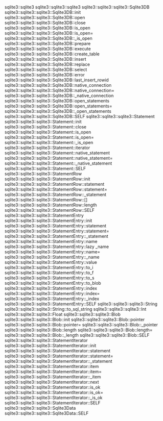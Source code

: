 sqlite3::sqlite3
 sqlite3::sqlite3::sqlite3
  sqlite3::sqlite3::sqlite3::Sqlite3DB
   sqlite3::sqlite3::sqlite3::Sqlite3DB::init
   sqlite3::sqlite3::sqlite3::Sqlite3DB::open
   sqlite3::sqlite3::sqlite3::Sqlite3DB::close
   sqlite3::sqlite3::sqlite3::Sqlite3DB::is_open
   sqlite3::sqlite3::sqlite3::Sqlite3DB::is_open=
   sqlite3::sqlite3::sqlite3::Sqlite3DB::_is_open
   sqlite3::sqlite3::sqlite3::Sqlite3DB::prepare
   sqlite3::sqlite3::sqlite3::Sqlite3DB::execute
   sqlite3::sqlite3::sqlite3::Sqlite3DB::create_table
   sqlite3::sqlite3::sqlite3::Sqlite3DB::insert
   sqlite3::sqlite3::sqlite3::Sqlite3DB::replace
   sqlite3::sqlite3::sqlite3::Sqlite3DB::select
   sqlite3::sqlite3::sqlite3::Sqlite3DB::error
   sqlite3::sqlite3::sqlite3::Sqlite3DB::last_insert_rowid
   sqlite3::sqlite3::sqlite3::Sqlite3DB::native_connection
   sqlite3::sqlite3::sqlite3::Sqlite3DB::native_connection=
   sqlite3::sqlite3::sqlite3::Sqlite3DB::_native_connection
   sqlite3::sqlite3::sqlite3::Sqlite3DB::open_statements
   sqlite3::sqlite3::sqlite3::Sqlite3DB::open_statements=
   sqlite3::sqlite3::sqlite3::Sqlite3DB::_open_statements
   sqlite3::sqlite3::sqlite3::Sqlite3DB::SELF
  sqlite3::sqlite3::sqlite3::Statement
   sqlite3::sqlite3::sqlite3::Statement::init
   sqlite3::sqlite3::sqlite3::Statement::close
   sqlite3::sqlite3::sqlite3::Statement::is_open
   sqlite3::sqlite3::sqlite3::Statement::is_open=
   sqlite3::sqlite3::sqlite3::Statement::_is_open
   sqlite3::sqlite3::sqlite3::Statement::iterator
   sqlite3::sqlite3::sqlite3::Statement::native_statement
   sqlite3::sqlite3::sqlite3::Statement::native_statement=
   sqlite3::sqlite3::sqlite3::Statement::_native_statement
   sqlite3::sqlite3::sqlite3::Statement::SELF
  sqlite3::sqlite3::sqlite3::StatementRow
   sqlite3::sqlite3::sqlite3::StatementRow::init
   sqlite3::sqlite3::sqlite3::StatementRow::statement
   sqlite3::sqlite3::sqlite3::StatementRow::statement=
   sqlite3::sqlite3::sqlite3::StatementRow::_statement
   sqlite3::sqlite3::sqlite3::StatementRow::[]
   sqlite3::sqlite3::sqlite3::StatementRow::length
   sqlite3::sqlite3::sqlite3::StatementRow::SELF
  sqlite3::sqlite3::sqlite3::StatementEntry
   sqlite3::sqlite3::sqlite3::StatementEntry::init
   sqlite3::sqlite3::sqlite3::StatementEntry::statement
   sqlite3::sqlite3::sqlite3::StatementEntry::statement=
   sqlite3::sqlite3::sqlite3::StatementEntry::_statement
   sqlite3::sqlite3::sqlite3::StatementEntry::name
   sqlite3::sqlite3::sqlite3::StatementEntry::lazy _name
   sqlite3::sqlite3::sqlite3::StatementEntry::name=
   sqlite3::sqlite3::sqlite3::StatementEntry::_name
   sqlite3::sqlite3::sqlite3::StatementEntry::value
   sqlite3::sqlite3::sqlite3::StatementEntry::to_i
   sqlite3::sqlite3::sqlite3::StatementEntry::to_f
   sqlite3::sqlite3::sqlite3::StatementEntry::to_s
   sqlite3::sqlite3::sqlite3::StatementEntry::to_blob
   sqlite3::sqlite3::sqlite3::StatementEntry::index
   sqlite3::sqlite3::sqlite3::StatementEntry::index=
   sqlite3::sqlite3::sqlite3::StatementEntry::_index
   sqlite3::sqlite3::sqlite3::StatementEntry::SELF
  sqlite3::sqlite3::sqlite3::String
   sqlite3::sqlite3::sqlite3::String::to_sql_string
  sqlite3::sqlite3::sqlite3::Int
  sqlite3::sqlite3::sqlite3::Float
  sqlite3::sqlite3::sqlite3::Blob
   sqlite3::sqlite3::sqlite3::Blob::init
   sqlite3::sqlite3::sqlite3::Blob::pointer
   sqlite3::sqlite3::sqlite3::Blob::pointer=
   sqlite3::sqlite3::sqlite3::Blob::_pointer
   sqlite3::sqlite3::sqlite3::Blob::length
   sqlite3::sqlite3::sqlite3::Blob::length=
   sqlite3::sqlite3::sqlite3::Blob::_length
   sqlite3::sqlite3::sqlite3::Blob::SELF
  sqlite3::sqlite3::sqlite3::StatementIterator
   sqlite3::sqlite3::sqlite3::StatementIterator::init
   sqlite3::sqlite3::sqlite3::StatementIterator::statement
   sqlite3::sqlite3::sqlite3::StatementIterator::statement=
   sqlite3::sqlite3::sqlite3::StatementIterator::_statement
   sqlite3::sqlite3::sqlite3::StatementIterator::item
   sqlite3::sqlite3::sqlite3::StatementIterator::item=
   sqlite3::sqlite3::sqlite3::StatementIterator::_item
   sqlite3::sqlite3::sqlite3::StatementIterator::next
   sqlite3::sqlite3::sqlite3::StatementIterator::is_ok
   sqlite3::sqlite3::sqlite3::StatementIterator::is_ok=
   sqlite3::sqlite3::sqlite3::StatementIterator::_is_ok
   sqlite3::sqlite3::sqlite3::StatementIterator::SELF
  sqlite3::sqlite3::sqlite3::Sqlite3Data
   sqlite3::sqlite3::sqlite3::Sqlite3Data::SELF
